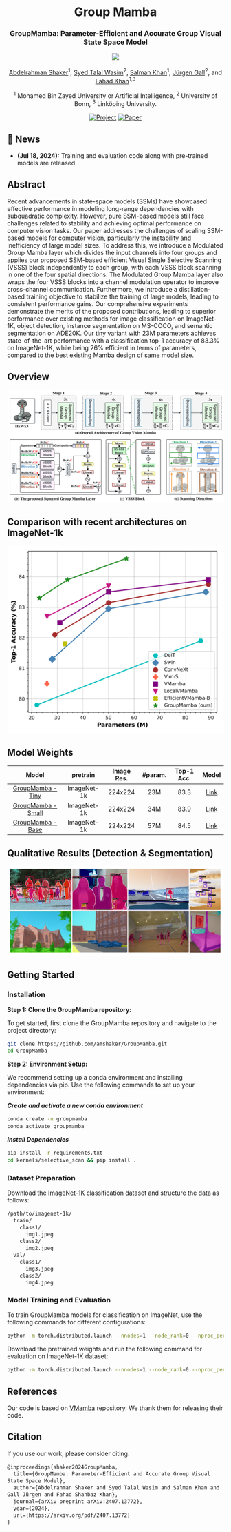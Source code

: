 
<div align="center">
<h1>Group Mamba </h1>
<h3>GroupMamba: Parameter-Efficient and Accurate Group Visual State Space Model</h3>

![](https://i.imgur.com/waxVImv.png)

[Abdelrahman Shaker](https://amshaker.github.io/)<sup>1</sup>, [Syed Talal Wasim](https://talalwasim.github.io/)<sup>2</sup>, [Salman Khan](https://salman-h-khan.github.io/)<sup>1</sup>, [Jürgen Gall](https://pages.iai.uni-bonn.de/gall_juergen/)<sup>2</sup>, and [Fahad Khan](https://sites.google.com/view/fahadkhans/home)<sup>1,3</sup>

<sup>1</sup>  Mohamed Bin Zayed University or Artificial Intelligence, <sup>2</sup>  University of Bonn,  <sup>3</sup> Linköping University.

[![Project](https://img.shields.io/badge/Project-Website-87CEEB)](https://amshaker.github.io/GroupMamba/)
[![Paper](https://img.shields.io/badge/arXiv-Paper-<COLOR>.svg)](https://arxiv.org/pdf/2407.13772)


</div>

## :rocket: News
* **(Jul 18, 2024):** Training and evaluation code along with pre-trained models are released.



## Abstract

Recent advancements in state-space models (SSMs) have showcased effective performance in modeling long-range dependencies with subquadratic complexity. However, pure SSM-based models still face challenges related to stability and achieving optimal performance on computer vision tasks. Our paper addresses the challenges of scaling SSM-based models for computer vision, particularly the instability and inefficiency of large model sizes. To address this, we introduce a Modulated Group Mamba layer which divides the input channels into four groups and applies our proposed SSM-based efficient Visual Single Selective Scanning (VSSS) block independently to each group, with each VSSS block scanning in one of the four spatial directions. The Modulated Group Mamba layer also wraps the four VSSS blocks into a channel modulation operator to improve cross-channel communication.
Furthermore, we introduce a distillation-based training objective to stabilize the training of large models, leading to consistent performance gains. Our comprehensive experiments demonstrate the merits of the proposed contributions, leading to superior performance over existing methods for image classification on ImageNet-1K, object detection, instance segmentation on MS-COCO, and semantic segmentation on ADE20K. 
Our tiny variant with 23M parameters achieves state-of-the-art performance with a classification top-1 accuracy of 83.3% on ImageNet-1K, while being 26% efficient in terms of parameters, compared to the best existing Mamba design of same model size.

## Overview

<div align="center">
<img src="assets/group_mamba.png" />
</div>

## Comparison with recent architectures on ImageNet-1k
 

<div align="center">
<img src="assets/Introduction.png" />
</div>

## Model Weights

|                                     Model                                      |  pretrain  | Image Res. | #param. | Top-1 Acc. |                             Model                             |
|:------------------------------------------------------------------------------:|:----------:|:----------:|:-------:|:----------:|:---------------------------------------------------------:|
| [GroupMamba - Tiny](https://huggingface.co/Abdelrahman-shaker/GroupMamba-Tiny) | ImageNet-1k |  224x224   |   23M   |    83.3    | [Link](https://drive.google.com/file/d/1TrYYs0uGZbja_2ONQLyfiNdp8C5ZYP1o/view?usp=sharing)  |
|  [GroupMamba - Small](https://huggingface.co/Abdelrahman-shaker/GroupMamba-Small)  |    ImageNet-1k     |  224x224   |   34M   |    83.9    | [Link](https://drive.google.com/file/d/1vTN9ynDcsDuOVrcT9GcQ5nBSk-hXySlh/view?usp=sharing) |
|     [GroupMamba - Base](https://huggingface.co/Abdelrahman-shaker/GroupMamba-Base)     |    ImageNet-1k     |  224x224   |   57M   |    84.5    | [Link](https://drive.google.com/file/d/1A_srBeDYpsinU5W3PAEADu1saoz413EU/view?usp=sharing) |

## Qualitative Results (Detection & Segmentation)
![results](assets/Qualitative_results.png)

## Getting Started

### Installation

**Step 1: Clone the GroupMamba repository:**

To get started, first clone the GroupMamba repository and navigate to the project directory:

```bash
git clone https://github.com/amshaker/GroupMamba.git
cd GroupMamba
```

**Step 2: Environment Setup:**

We recommend setting up a conda environment and installing dependencies via pip. Use the following commands to set up your environment:

***Create and activate a new conda environment***

```bash
conda create -n groupmamba
conda activate groupmamba
```


***Install Dependencies***

```bash
pip install -r requirements.txt
cd kernels/selective_scan && pip install .
```
<!-- cd kernels/cross_scan && pip install . -->



### Dataset Preparation
Download the [ImageNet-1K](http://image-net.org/) classification dataset and structure the data as follows:
```
/path/to/imagenet-1k/
  train/
    class1/
      img1.jpeg
    class2/
      img2.jpeg
  val/
    class1/
      img3.jpeg
    class2/
      img4.jpeg
```
### Model Training and Evaluation

To train GroupMamba models for classification on ImageNet, use the following commands for different configurations:

```bash
python -m torch.distributed.launch --nnodes=1 --node_rank=0 --nproc_per_node=8 --master_addr="127.0.0.1" --master_port=29501 train.py --groupmamba-model groupmamba_tiny --batch-size 128 --data-path </path/of/dataset> --output /tmp
```

Download the pretrained weights and run the following command for evaluation on ImageNet-1K dataset:

```bash
python -m torch.distributed.launch --nnodes=1 --node_rank=0 --nproc_per_node=1 --master_addr="127.0.0.1" --master_port=29501 eval.py --groupmamba-model groupmamba_tiny --batch-size 128 --data-path </path/of/dataset> --evaluate </path/of/checkpoint>
```



## References
Our code is based on [VMamba](https://github.com/MzeroMiko/VMamba) repository. 
We thank them for releasing their code.


## Citation
If you use our work, please consider citing:
```
@inproceedings{shaker2024GroupMamba,
  title={GroupMamba: Parameter-Efficient and Accurate Group Visual State Space Model},
  author={Abdelrahman Shaker and Syed Talal Wasim and Salman Khan and Gall Jürgen and Fahad Shahbaz Khan},
  journal={arXiv preprint arXiv:2407.13772},
  year={2024},
  url={https://arxiv.org/pdf/2407.13772}
}
```
